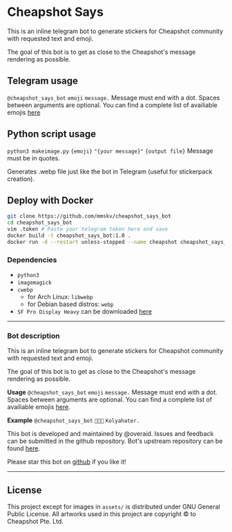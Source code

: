 # Cheapshot Says

This is an inline telegram bot to generate stickers for Cheapshot community
with requested text and emoji.

The goal of this bot is to get as close to the Cheapshot's message rendering as
possible.

## Telegram usage

`@cheapshot_says_bot` `emoji` `message.`
Message must end with a dot.
Spaces between arguments are optional.
You can find a complete list of availiable emojis
[here](https://api.cheapshot.co/userpics.html)

## Python script usage

`python3 makeimage.py` `{emoji}` `"{your message}"` `{output file}` Message
must be in quotes.

Generates .webp file just like the bot in Telegram (useful for stickerpack
creation).

## Deploy with Docker

```sh
git clone https://github.com/mmskv/cheapshot_says_bot
cd cheapshot_says_bot
vim .token # Paste your telegram token here and save
docker build -t cheapshot_says_bot:1.0 .
docker run -d --restart unless-stopped --name cheapshot cheapshot_says_bot:1.0
```

### Dependencies

- `python3`
- `imagemagick`
- `cwebp`
  - for Arch Linux: `libwebp`
  - for Debian based distros: `webp`
- `SF Pro Display Heavy` can be downloaded [here](https://github.com/sahibjotsaggu/San-Francisco-Pro-Fonts)

---

### Bot description

This is an inline telegram bot to generate stickers for Cheapshot community
with requested text and emoji.

The goal of this bot is to get as close to the Cheapshot's message rendering as possible.

**Usage**
`@cheapshot_says_bot`  `emoji` `message.`
Message must end with a dot.
Spaces between arguments are optional.
You can find a complete list of availiable emojis
[here](https://api.cheapshot.co/userpics.html).

**Example**
`@cheapshot_says_bot` `👨🏿‍💻` `Kolyahater.`

This bot is developed and maintained by @overaid.
Issues and feedback can be submitted in the github repository.
Bot's upstream repository can be found [here](https://github.com/maksmeshkov/cheapshot_says_bot).

Please star this bot on
[github](https://github.com/maksmeshkov/cheapshot_says_bot) if you like it!

---

## License

This project except for images in `assets/` is distributed under GNU General
Public License. All artworks used in this project are copyright © to Cheapshot
Pte. Ltd.

